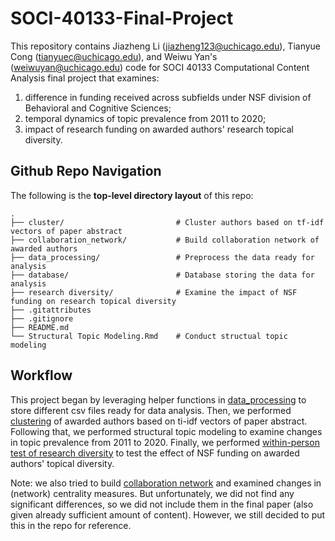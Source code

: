 # SOCI-40133-Final-Project

This repository contains Jiazheng Li (jiazheng123@uchicago.edu), Tianyue Cong (tianyuec@uchicago.edu), and Weiwu Yan's (weiwuyan@uchicago.edu) code for SOCI 40133 Computational Content Analysis final project that examines:
1) difference in funding received across subfields under NSF division of Behavioral and Cognitive Sciences;
2) temporal dynamics of topic prevalence from 2011 to 2020;
3) impact of research funding on awarded authors' research topical diversity.

## Github Repo Navigation
The following is the **top-level directory layout** of this repo:

    .
    ├── cluster/                         # Cluster authors based on tf-idf vectors of paper abstract
    ├── collaboration_network/           # Build collaboration network of awarded authors
    ├── data_processing/                 # Preprocess the data ready for analysis
    ├── database/                        # Database storing the data for analysis
    ├── research diversity/              # Examine the impact of NSF funding on research topical diversity
    ├── .gitattributes
    ├── .gitignore
    ├── README.md
    └── Structural Topic Modeling.Rmd    # Conduct structual topic modeling

## Workflow
This project began by leveraging helper functions in [data_processing](data_processing) to store different csv files ready for data analysis. Then, we performed [clustering](cluster) of awarded authors based on ti-idf vectors of paper abstract. Following that, we performed structural topic modeling to examine changes in topic prevalence from 2011 to 2020. Finally, we performed [within-person test of research diversity](research_diversity) to test the effect of NSF funding on awarded authors' topical diversity. 

Note: we also tried to build [collaboration network](collaboration_network) and examined changes in (network) centrality measures. But unfortunately, we did not find any significant differences, so we did not include them in the final paper (also given already sufficient amount of content). However, we still decided to put this in the repo for reference.  
